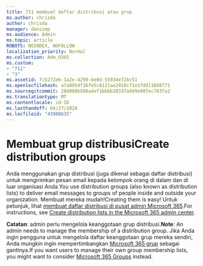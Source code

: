 ```yaml
---
title: 711 membuat daftar distribusi atau grup
ms.author: chrisda
author: chrisda
manager: dansimp
ms.audience: Admin
ms.topic: article
ROBOTS: NOINDEX, NOFOLLOW
localization_priority: Normal
ms.collection: Adm_O365
ms.custom:
- "711"
- "3"
ms.assetid: fcb272e6-1a2e-4299-be0d-55934e72bc51
ms.openlocfilehash: a7a895df16fe5c8121ae2919c71e1fdd11898771
ms.sourcegitcommit: 286000b588adef1bbbb28337a9d9e087ec783fa2
ms.translationtype: MT
ms.contentlocale: id-ID
ms.lasthandoff: 04/27/2020
ms.locfileid: "43908635"
---
```

# <a name="create-distribution-groups"></a><span data-ttu-id="d0e62-102">Membuat grup distribusi</span><span class="sxs-lookup"><span data-stu-id="d0e62-102">Create distribution groups</span></span>

<span data-ttu-id="d0e62-103">Anda menggunakan grup distribusi (juga dikenal sebagai daftar distribusi) untuk mengirimkan pesan email kepada kelompok orang di dalam dan di luar organisasi Anda.</span><span class="sxs-lookup"><span data-stu-id="d0e62-103">You use distribution groups (also known as distribution lists) to deliver email messages to groups of people inside and outside your organization.</span></span> <span data-ttu-id="d0e62-104">Membuat mereka mudah!</span><span class="sxs-lookup"><span data-stu-id="d0e62-104">Creating them is easy!</span></span> <span data-ttu-id="d0e62-105">Untuk petunjuk, lihat [membuat daftar distribusi di pusat admin Microsoft 365](https://docs.microsoft.com/office365/admin/setup/create-distribution-lists).</span><span class="sxs-lookup"><span data-stu-id="d0e62-105">For instructions, see [Create distribution lists in the Microsoft 365 admin center](https://docs.microsoft.com/office365/admin/setup/create-distribution-lists).</span></span>

<span data-ttu-id="d0e62-106">**Catatan**: admin perlu mengelola keanggotaan grup distribusi.</span><span class="sxs-lookup"><span data-stu-id="d0e62-106">**Note**: An admin needs to manage the membership of a distribution group.</span></span> <span data-ttu-id="d0e62-107">Jika Anda ingin pengguna untuk mengelola daftar keanggotaan grup mereka sendiri, Anda mungkin ingin mempertimbangkan [Microsoft 365 grup](https://support.office.com/article/b565caa1-5c40-40ef-9915-60fdb2d97fa2) sebagai gantinya.</span><span class="sxs-lookup"><span data-stu-id="d0e62-107">If you want users to manage their own group membership lists, you might want to consider [Microsoft 365 Groups](https://support.office.com/article/b565caa1-5c40-40ef-9915-60fdb2d97fa2) instead.</span></span>
